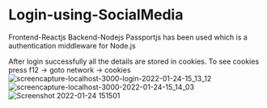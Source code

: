 # Login-using-SocialMedia

Frontend-Reactjs
Backend-Nodejs
Passportjs has been used which  is  a authentication middleware for Node.js

After login successfully all the details are stored in cookies.
To see cookies press f12 -> goto network -> cookies
![screencapture-localhost-3000-login-2022-01-24-15_13_12](https://user-images.githubusercontent.com/76525392/150768281-59fe9e56-7762-4192-bf7e-25b07a619430.png)
![screencapture-localhost-3000-2022-01-24-15_14_03](https://user-images.githubusercontent.com/76525392/150768294-4d55bbf1-75bc-46d2-a82a-c0d8770ce5e6.png)
![Screenshot 2022-01-24 151501](https://user-images.githubusercontent.com/76525392/150768410-c6b71194-6ee1-4618-832e-d0b743c10077.png)
